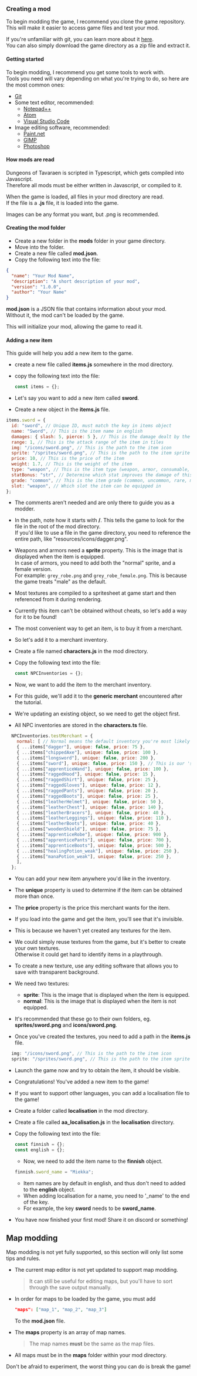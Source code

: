 ### Creating a mod

To begin modding the game, I recommend you clone the game repository.<br>
This will make it easier to access game files and test your mod.<br>

If you're unfamiliar with git, you can learn more about it [here](https://git-scm.com/book/en/v2/Getting-Started-Installing-Git).<br>
You can also simply download the game directory as a zip file and extract it.<br>

#### Getting started

To begin modding, I recommend you get some tools to work with.<br>
Tools you need will vary depending on what you're trying to do, so here are the most common ones:<br>

- [Git](https://git-scm.com/book/en/v2/Getting-Started-Installing-Git)<br>
- Some text editor, recommended:<br>
  - [Notepad++](https://notepad-plus-plus.org/download/)<br>
  - [Atom](https://atom.io/)<br>
  - [Visual Studio Code](https://code.visualstudio.com/)<br>
- Image editing software, recommended:<br>
  - [Paint.net](https://www.getpaint.net/)<br>
  - [GIMP](https://www.gimp.org/)<br>
  - [Photoshop](https://www.adobe.com/products/photoshop.html)<br>

#### How mods are read
Dungeons of Tavaraen is scripted in Typescript, which gets compiled into Javascript.<br>
Therefore all mods must be either written in Javascript, or compiled to it.<br>

When the game is loaded, all files in your mod directory are read.<br>
If the file is a **.js** file, it is loaded into the game.<br>

Images can be any format you want, but .png is recommended.<br>

#### Creating the mod folder

- Create a new folder in the **mods** folder in your game directory.
- Move into the folder.
- Create a new file called **mod.json**.
- Copy the following text into the file:

```json
{
  "name": "Your Mod Name",
  "description": "A short description of your mod",
  "version": "1.0.0",
  "author": "Your Name"
}
```

**mod.json** is a JSON file that contains information about your mod.<br>
Without it, the mod can't be loaded by the game.

This will initialize your mod, allowing the game to read it.<br>

#### Adding a new item

This guide will help you add a new item to the game.<br>

- create a new file called **items.js** somewhere in the mod directory.
- copy the following text into the file:

  ```js
  const items = {};
  ```

- Let's say you want to add a new item called **sword**.
- Create a new object in the **items.js** file.

```js
items.sword = {
  id: "sword", // Unique ID, must match the key in items object
  name: "Sword", // This is the item name in english
  damages: { slash: 5, pierce: 5 }, // This is the damage dealt by the item
  range: 1, // This is the attack range of the item in tiles
  img: "/icons/sword.png", // This is the path to the item icon
  sprite: "/sprites/sword.png", // This is the path to the item sprite
  price: 10, // This is the price of the item
  weight: 1.7, // This is the weight of the item
  type: "weapon", // This is the item type (weapon, armor, consumable, artifact)
  statBonus: "str", // Determine which stat improves the damage of this weapon
  grade: "common", // This is the item grade (common, uncommon, rare, mythical, legendary)
  slot: "weapon", // Which slot the item can be equipped in
};
```

- The comments aren't needed and are only there to guide you as a modder.
- In the path, note how it starts with **/**. This tells the game to look for the file in the root of the mod directory.<br> If you'd like to use a file in the game directory, you need to reference the entire path, like "resources/icons/dagger.png".

- Weapons and armors need a **sprite** property. This is the image that is displayed when the item is equipped.<br>
  In case of armors, you need to add both the "normal" sprite, and a female version.<br>
  For example: `grey_robe.png` and `grey_robe_female.png`. This is because the game treats "male" as the default.

- Most textures are compiled to a spritesheet at game start and then referenced from it during rendering.

- Currently this item can't be obtained without cheats, so let's add a way for it to be found!

- The most convenient way to get an item, is to buy it from a merchant.
- So let's add it to a merchant inventory.

- Create a file named **characters.js** in the mod directory.
- Copy the following text into the file:

  ```js
  const NPCInventories = {};
  ```

- Now, we want to add the item to the merchant inventory.
- For this guide, we'll add it to the **generic merchant** encountered after the tutorial.
- We're updating an existing object, so we need to get the object first.
- All NPC inventories are stored in the **characters.ts** file.

```js
  NPCInventories.testMerchant = {
    normal: [ // Normal means the default inventory you're most likely to see
    { ...items["dagger"], unique: false, price: 75 },
    { ...items["chippedAxe"], unique: false, price: 100 },
    { ...items["longsword"], unique: false, price: 200 },
    { ...items["sword"], unique: false, price: 150 }, // This is our 'sword', it will now be obtainable
    { ...items["apprenticeWand"], unique: false, price: 100 },
    { ...items["raggedHood"], unique: false, price: 15 },
    { ...items["raggedShirt"], unique: false, price: 25 },
    { ...items["raggedGloves"], unique: false, price: 12 },
    { ...items["raggedPants"], unique: false, price: 20 },
    { ...items["raggedBoots"], unique: false, price: 25 },
    { ...items["leatherHelmet"], unique: false, price: 50 },
    { ...items["leatherChest"], unique: false, price: 140 },
    { ...items["leatherBracers"], unique: false, price: 40 },
    { ...items["leatherLeggings"], unique: false, price: 110 },
    { ...items["leatherBoots"], unique: false, price: 40 },
    { ...items["woodenShield"], unique: false, price: 75 },
    { ...items["apprenticeRobe"], unique: false, price: 900 },
    { ...items["apprenticePants"], unique: false, price: 700 },
    { ...items["apprenticeBoots"], unique: false, price: 500 },
    { ...items["healingPotion_weak"], unique: false, price: 250 },
    { ...items["manaPotion_weak"], unique: false, price: 250 },
    ],
  };
```

- You can add your new item anywhere you'd like in the inventory.
- The **unique** property is used to determine if the item can be obtained more than once.
- The **price** property is the price this merchant wants for the item.

- If you load into the game and get the item, you'll see that it's invisible.
- This is because we haven't yet created any textures for the item.
- We could simply reuse textures from the game, but it's better to create your own textures.<br>
  Otherwise it could get hard to identify items in a playthrough.

- To create a new texture, use any editing software that allows you to save with transparent background.
- We need two textures:
  - **sprite**: This is the image that is displayed when the item is equipped.
  - **normal**: This is the image that is displayed when the item is not equipped.
- It's recommended that these go to their own folders, eg. **sprites/sword.png** and **icons/sword.png**.
- Once you've created the textures, you need to add a path in the **items.js** file.

```js
  img: "/icons/sword.png", // This is the path to the item icon
  sprite: "/sprites/sword.png", // This is the path to the item sprite
```

- Launch the game now and try to obtain the item, it should be visible.
- Congratulations! You've added a new item to the game!

- If you want to support other languages, you can add a localisation file to the game!
- Create a folder called **localisation** in the mod directory.
- Create a file called **aa_localisation.js** in the **localisation** directory.
- Copy the following text into the file:

  ```js
  const finnish = {};
  const english = {};
  ```

  - Now, we need to add the item name to the **finnish** object.

  ```js
  finnish.sword_name = "Miekka";
  ```

  - Item names are by default in english, and thus don't need to added to the **english** object.
  - When adding localisation for a name, you need to '\_name' to the end of the key.
  - For example, the key **sword** needs to be **sword_name**.

- You have now finished your first mod! Share it on discord or something!

## Map modding

Map modding is not yet fully supported, so this section will only list some tips and rules.

- The current map editor is not yet updated to support map modding.
  > It can still be useful for editing maps, but you'll have to sort through the save output manually.
- In order for maps to be loaded by the game, you must add

  ```json
  "maps": ["map_1", "map_2", "map_3"]
  ```

  To the **mod.json** file.

- The **maps** property is an array of map names.

  > The map names **must** be the same as the map files.

- All maps must be in the **maps** folder within your mod directory.

Don't be afraid to experiment, the worst thing you can do is break the game!